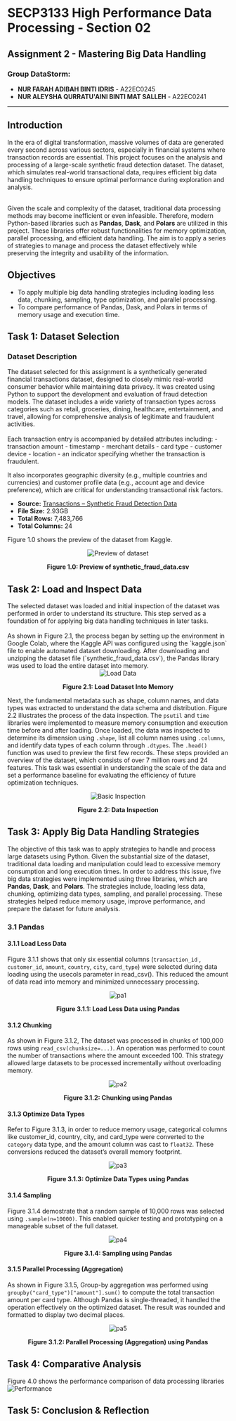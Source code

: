 <h1>SECP3133 High Performance Data Processing - Section 02</h1>

<h2>Assignment 2 - Mastering Big Data Handling</h2>

<h3>Group DataStorm:</h3>
<ul>
<li><strong>NUR FARAH ADIBAH BINTI IDRIS</strong> - A22EC0245</li>
<li><strong>NUR ALEYSHA QURRATU'AINI BINTI MAT SALLEH</strong> - A22EC0241</li>
</ul>

<hr>

<h2>Introduction</h2>
In the era of digital transformation, massive volumes of data are generated every second across various sectors, especially in financial systems where transaction records are essential. This project focuses on the analysis and processing of a large-scale synthetic fraud detection dataset. The dataset, which simulates real-world transactional data, requires efficient big data handling techniques to ensure optimal performance during exploration and analysis.
<br><br>

Given the scale and complexity of the dataset, traditional data processing methods may become inefficient or even infeasible. Therefore, modern Python-based libraries such as **Pandas**, **Dask**, and **Polars** are utilized in this project. These libraries offer robust functionalities for memory optimization, parallel processing, and efficient data handling. The aim is to apply a series of strategies to manage and process the dataset effectively while preserving the integrity and usability of the information.

<h2>Objectives</h2>
<ul>
<li>To apply multiple big data handling strategies including loading less data, chunking, sampling, type optimization, and parallel processing.</li>
<li>To compare performance of Pandas, Dask, and Polars in terms of memory usage and execution time.</li>
</ul>

<h2>Task 1: Dataset Selection</h2>
<h3>Dataset Description</h3>
The dataset selected for this assignment is a synthetically generated financial transactions dataset, designed to closely mimic real-world consumer behavior while maintaining data privacy. It was created using Python to support the development and evaluation of fraud detection models. The dataset includes a wide variety of transaction types across categories such as retail, groceries, dining, healthcare, entertainment, and travel, allowing for comprehensive analysis of legitimate and fraudulent activities.
<br>
<br>
Each transaction entry is accompanied by detailed attributes including:
- transaction amount
- timestamp
- merchant details
- card type
- customer device
- location
- an indicator specifying whether the transaction is fraudulent.

It also incorporates geographic diversity (e.g., multiple countries and currencies) and customer profile data (e.g., account age and device preference), which are critical for understanding transactional risk factors.

- **Source:** [Transactions – Synthetic Fraud Detection Data](https://www.kaggle.com/datasets/ismetsemedov/transactions)
- **File Size:** 2.93GB
- **Total Rows:** 7,483,766
- **Total Columns:** 24

Figure 1.0 shows the preview of the dataset from Kaggle.
<div align="center">
    <img src="Images/DatasetPreview.png" alt="Preview of dataset">
    <p><strong>Figure 1.0: Preview of synthetic_fraud_data.csv</strong></p>
  </div>


<h2>Task 2: Load and Inspect Data</h2>
The selected dataset was loaded and initial inspection of the dataset was performed in order to understand its structure. This step served as a foundation of for applying big data handling techniques in later tasks. <br>
<br>
As shown in Figure 2.1, the process began by setting up the environment in Google Colab, where the Kaggle API was configured using the `kaggle.json` file to enable automated dataset downloading. After downloading and unzipping the dataset file (`synthetic_fraud_data.csv`), the Pandas library was used to load the entire dataset into memory.

<div align="center">
    <img src="Images/Load Data.png" alt="Load Data">
    <p><strong>Figure 2.1: Load Dataset Into Memory</strong></p>
  </div>

Next, the fundamental metadata such as shape, column names, and data types was extracted to understand the data schema and distribution. Figure 2.2 illustrates the process of the data inspection. The `psutil` and `time` libraries were implemented to measure memory consumption and execution time before and after loading. Once loaded, the data was inspected to determine its dimension using `.shape`, list all column names using `.columns`, and identify data types of each column through `.dtypes`. The `.head()` function was used to preview the first few records. These steps provided an overview of the dataset, which consists of over 7 million rows and 24 features. This task was essential in understanding the scale of the data and set a performance baseline for evaluating the efficiency of future optimization techniques. 

<div align="center">
    <img src="Images/Basic Inspection.png" alt="Basic Inspection">
    <p><strong>Figure 2.2: Data Inspection</strong></p>
  </div>

<h2>Task 3: Apply Big Data Handling Strategies</h2>

The objective of this task was to apply strategies to handle and process large datasets using Python. Given the substantial size of the dataset, traditional data loading and manipulation could lead to excessive memory consumption and long execution times. In order to address this issue, five big data strategies were implemented using three libraries, which are **Pandas**, **Dask**, and **Polars**. The strategies include, loading less data, chunking, optimizing data types, sampling, and parallel processing. These strategies helped reduce memory usage, improve performance, and prepare the dataset for future analysis. 

<h3>3.1 Pandas</h3>
<h4>3.1.1 Load Less Data</h4>

Figure 3.1.1 shows that only six essential columns (`transaction_id` , `customer_id`, `amount`, `country`, `city`, `card_type`) were selected during data loading using the usecols parameter in read_csv(). This reduced the amount of data read into memory and minimized unnecessary processing.

<div align="center">
    <img src="Images/pa1.png" alt="pa1">
    <p><strong>Figure 3.1.1: Load Less Data using Pandas</strong></p>
  </div>

<h4>3.1.2 Chunking</h4>

As shown in Figure 3.1.2, The dataset was processed in chunks of 100,000 rows using `read_csv(chunksize=...)`. An operation was performed to count the number of transactions where the amount exceeded 100. This strategy allowed large datasets to be processed incrementally without overloading memory.

<div align="center">
    <img src="Images/pa2.png" alt="pa2">
    <p><strong>Figure 3.1.2: Chunking using Pandas</strong></p>
</div>

<h4>3.1.3 Optimize Data Types</h4>

Refer to Figure 3.1.3, in order to reduce memory usage, categorical columns like customer_id, country, city, and card_type were converted to the `category` data type, and the amount column was cast to `float32`. These conversions reduced the dataset’s overall memory footprint.

<div align="center">
    <img src="Images/pa3.png" alt="pa3">
    <p><strong>Figure 3.1.3: Optimize Data Types using Pandas</strong></p>
</div>

<h4>3.1.4 Sampling</h4>

Figure 3.1.4 demostrate that a random sample of 10,000 rows was selected using `.sample(n=10000)`. This enabled quicker testing and prototyping on a manageable subset of the full dataset.

<div align="center">
    <img src="Images/pa4.png" alt="pa4">
    <p><strong>Figure 3.1.4: Sampling using Pandas</strong></p>
</div>

<h4>3.1.5 Parallel Processing (Aggregation)</h4>

As shown in Figure 3.1.5, Group-by aggregation was performed using `groupby("card_type")["amount"].sum()` to compute the total transaction amount per card type. Although Pandas is single-threaded, it handled the operation effectively on the optimized dataset. The result was rounded and formatted to display two decimal places.

<div align="center">
    <img src="Images/pa5.png" alt="pa5">
    <p><strong>Figure 3.1.2: Parallel Processing (Aggregation) using Pandas</strong></p>
</div>

<h2>Task 4: Comparative Analysis</h2>
Figure 4.0 shows the performance comparison of data processing libraries
<img src="https://github.com/Jingyong14/HPDP02/blob/main/2425/assignment/asgn2/submission/Group_DataStorm/Images/Performance%20Comparison%20Library.png" alt="Performance" />


<h2>Task 5: Conclusion & Reflection</h2>


